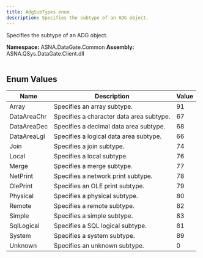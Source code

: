 ```yaml
---
title: AdgSubTypes enum
description: Specifies the subtype of an ADG object.
---
```


Specifies the subtype of an ADG object.

**Namespace:** ASNA.DataGate.Common
**Assembly:** ASNA.QSys.DataGate.Client.dll
<br>
<br>

## Enum Values

| Name | Description | Value
| --- | --- | --- 
| Array | Specifies an array subtype. | 91 |
| DataAreaChr | Specifies a character data area subtype. | 67 |
| DataAreaDec | Specifies a decimal data area subtype. | 68 |
| DataAreaLgl | Specifies a logical data area subtype. | 66 |
| Join | Specifies a join subtype. | 74 |
| Local | Specifies a local subtype. | 76 |
| Merge | Specifies a merge subtype. | 77 |
| NetPrint | Specifies a network print subtype. | 78 |
| OlePrint | Specifies an OLE print subtype. | 79 |
| Physical | Specifies a physical subtype. | 80 |
| Remote | Specifies a remote subtype. | 82 |
| Simple | Specifies a simple subtype. | 83 |
| SqlLogical | Specifies a SQL logical subtype. | 81 |
| System | Specifies a system subtype. | 89 |
| Unknown | Specifies an unknown subtype. | 0 |
